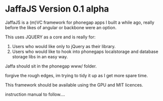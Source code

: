 # JaffaJS Version 0.1 alpha 

JaffaJS is a (m)VC framework for phonegap apps I built a while ago, really before the likes of angular or backbone were an option. 

This uses JQUERY as a core and is really for: 

1) Users who would like only to jQuery as their library.
2) Users who would like to hook into phonegaps localstorage and database storage libs in an easy way.

Jaffa should sit in the phonegap www/ folder.

forgive the rough edges, im trying to tidy it up as I get more spare time.

This framework should be available using the GPU and MIT licences. 

instruction manual to follow....